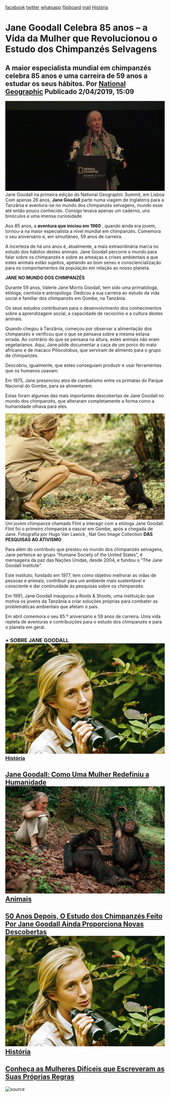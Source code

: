 [facebook](https://www.facebook.com/sharer/sharer.php?u=https%3A%2F%2Fwww.natgeo.pt%2Fhistoria%2F2019%2F04%2Fjane-goodall-celebra-85-anos-a-vida-da-mulher-que-revolucionou-o-estudo-dos-chimpanzes-selvagens) [twitter](https://twitter.com/share?url=https%3A%2F%2Fwww.natgeo.pt%2Fhistoria%2F2019%2F04%2Fjane-goodall-celebra-85-anos-a-vida-da-mulher-que-revolucionou-o-estudo-dos-chimpanzes-selvagens&via=natgeo&text=Jane%20Goodall%20Celebra%2085%20anos%20%E2%80%93%20a%20Vida%20da%20Mulher%20que%20Revolucionou%20o%20Estudo%20dos%20Chimpanz%C3%A9s%20Selvagens) [whatsapp](https://web.whatsapp.com/send?text=https%3A%2F%2Fwww.natgeo.pt%2Fhistoria%2F2019%2F04%2Fjane-goodall-celebra-85-anos-a-vida-da-mulher-que-revolucionou-o-estudo-dos-chimpanzes-selvagens) [flipboard](https://share.flipboard.com/bookmarklet/popout?v=2&title=Jane%20Goodall%20Celebra%2085%20anos%20%E2%80%93%20a%20Vida%20da%20Mulher%20que%20Revolucionou%20o%20Estudo%20dos%20Chimpanz%C3%A9s%20Selvagens&url=https%3A%2F%2Fwww.natgeo.pt%2Fhistoria%2F2019%2F04%2Fjane-goodall-celebra-85-anos-a-vida-da-mulher-que-revolucionou-o-estudo-dos-chimpanzes-selvagens) [mail](mailto:?subject=NatGeo&body=https%3A%2F%2Fwww.natgeo.pt%2Fhistoria%2F2019%2F04%2Fjane-goodall-celebra-85-anos-a-vida-da-mulher-que-revolucionou-o-estudo-dos-chimpanzes-selvagens%20-%20Jane%20Goodall%20Celebra%2085%20anos%20%E2%80%93%20a%20Vida%20da%20Mulher%20que%20Revolucionou%20o%20Estudo%20dos%20Chimpanz%C3%A9s%20Selvagens) [História](https://www.natgeo.pt/historia) 
# Jane Goodall Celebra 85 anos – a Vida da Mulher que Revolucionou o Estudo dos Chimpanzés Selvagens 
## A maior especialista mundial em chimpanzés celebra 85 anos e uma carreira de 59 anos a estudar os seus hábitos. Por [National Geographic](https://www.natgeo.pt/autor/national-geographic) Publicado 2/04/2019, 15:09 
![Jane Goodall na primeira edição do National Geographic Summit, em Lisboa](img/files_styles_image_00_public_jane_goodall_pt_pt_mux_1.jpg)
Jane Goodall na primeira edição do National Geographic Summit, em Lisboa Com apenas 26 anos, **Jane Goodall** parte numa viagem de Inglaterra para a Tanzânia e aventura-se no mundo dos chimpanzés selvagens, mundo esse até então pouco conhecido. Consigo levava apenas um caderno, uns binóculos e uma imensa curiosidade. 

Aos 85 anos, a **aventura que iniciou em 1960** , quando ainda era jovem, tornou-a na maior especialista a nível mundial em chimpanzés. Comemora o seu aniversário e, em simultâneo, 59 anos de carreira. 

A incerteza de há uns anos é, atualmente, a mais extraordinária marca no estudo dos hábitos destes animais. Jane Goodall percorre o mundo para falar sobre os chimpanzés e sobre as ameaças e crises ambientais a que estes animais estão sujeitos, apelando ao bom senso e consciencialização para os comportamentos da população em relação ao nosso planeta. 

**JANE NO MUNDO DOS CHIMPANZÉS** 

Durante 59 anos, Valerie Jane Morris Goodall, tem sido uma primatóloga, etóloga, cientista e antropóloga. Dedicou a sua carreira ao estudo da vida social e familiar dos chimpanzés em Gombe, na Tanzânia. 

Os seus estudos contribuíram para o desenvolvimento dos conhecimentos sobre a aprendizagem social, a capacidade de raciocínio e a cultura destes animais. 

Quando chegou à Tanzânia, começou por observar a alimentação dos chimpanzés e verificou que o que se pensava sobre a mesma estava errada. Ao contrário do que se pensava na altura, estes animais não eram vegetarianos. Aqui, Jane pôde documentar a caça de um porco do mato africano e de macaco Piliocolobus, que serviram de alimento para o grupo de chimpanzés. 

Descobriu, igualmente, que estes conseguiam produzir e usar ferramentas que os humanos usavam. 

Em 1975, Jane presenciou atos de canibalismo entre os primatas do Parque Nacional do Gombe, para se alimentarem. 

Estas foram algumas das mais importantes descobertas de Jane Goodall no mundo dos chimpanzés, que alteraram completamente a forma como a humanidade olhava para eles. 

![Jovem chimpanzé chamado Flint a interagir com a etóloga Jane Goodall.](img/files_styles_image_00_public_0_jane_goodall_difficult_women.jpg)
Um jovem chimpanzé chamado Flint a interagir com a etóloga Jane Goodall. Flint foi o primeiro chimpanzé a nascer em Gombe, após a chegada de Jane. 
Fotografia por Hugo Van Lawick , Nat Geo Image Collection **DAS PESQUISAS AO ATIVISMO** 

Para além do contributo que prestou no mundo dos chimpanzés selvagens, Jane pertence ao grupo “Humane Society of the United States”, é mensageira da paz das Nações Unidas, desde 2004, e fundou o “The Jane Goodall Institute”. 

Este instituto, fundado em 1977, tem como objetivo melhorar as vidas de pessoas e animais, contribuir para um ambiente mais sustentável e consciente e dar continuidade às pesquisas sobre os chimpanzés. 

Em 1991, Jane Goodall inaugurou a Roots & Shoots, uma instituição que motiva os jovens da Tanzânia a criar soluções próprias para combater as problemáticas ambientais que afetam o país. 

Em abril comemora o seu 85.º aniversário e 59 anos de carreira. Uma vida repleta de aventuras e contribuições para o estudo dos chimpanzés e para o planeta em geral. 

### + SOBRE JANE GOODALL [![Jane Goodall, em 1965, no filme “Miss Goodall and the Wild Chimpanzees”](img/files_styles_image_00_public_01_jane_goodall_difficult_women.jpg)](https://www.natgeo.pt/historia/2019/01/jane-goodall-como-uma-mulher-redefiniu-a-humanidade) [História](https://www.natgeo.pt/historia) 
## [Jane Goodall: Como Uma Mulher Redefiniu a Humanidade](https://www.natgeo.pt/historia/2019/01/jane-goodall-como-uma-mulher-redefiniu-a-humanidade) [![Jane Goodall sorri aos chimpanzés de Gombe](img/files_styles_image_00_public_01_jane_gombe_chimp_study.jpg)](https://www.natgeo.pt/animais/2017/11/50-anos-depois-o-estudo-dos-chimpanzes-feito-por-jane-goodall-ainda-proporciona-novas-descobertas) [Animais](https://www.natgeo.pt/animais) 
## [50 Anos Depois, O Estudo dos Chimpanzés Feito Por Jane Goodall Ainda Proporciona Novas Descobertas](https://www.natgeo.pt/animais/2017/11/50-anos-depois-o-estudo-dos-chimpanzes-feito-por-jane-goodall-ainda-proporciona-novas-descobertas) [![Jane Goodall](img/files_styles_image_00_public_01_difficult_women_book_talk.jpg)](https://www.natgeo.pt/historia/2018/05/conheca-as-mulheres-dificeis-que-escreveram-as-suas-proprias-regras) [História](https://www.natgeo.pt/historia) 
## [Conheça as Mulheres Difíceis que Escreveram as Suas Próprias Regras](https://www.natgeo.pt/historia/2018/05/conheca-as-mulheres-dificeis-que-escreveram-as-suas-proprias-regras) 

![source](https://www.natgeo.pt/historia/2019/04/jane-goodall-celebra-85-anos-a-vida-da-mulher-que-revolucionou-o-estudo-dos-chimpanzes-selvagens)